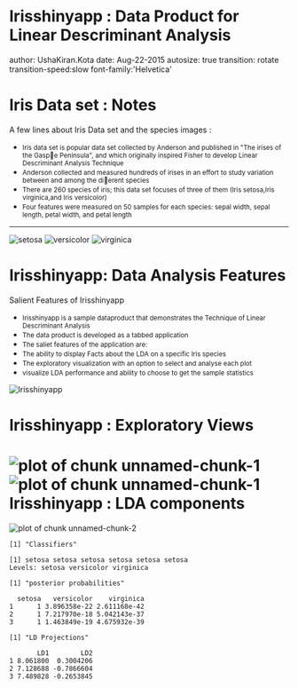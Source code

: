 <style>
.reveal h3 { 
  font-size: 40px;
  color: black;
}
.reveal .slides section .slideContent h2 {
   font-size: 20px;
   font-weight: bold;
   color: green;
}
.reveal ul, 
.reveal ol {
    font-size: 20px;
    color: blue;
    list-style-type: circle;
}

.reveal h1 { 
  font-size: 0.9em; 
}

.reveal h1,
.reveal h2,
.reveal h3,
.reveal h4,
.reveal h5,
.reveal h6 { 
   margin-bottom: .3em;    
}
.reveal small {
	font-size: 0.85em;
}
.reveal section img {
   border: none;
   height:50px; 
   width:50px;
}
.reveal pre code {
  display: block; padding: 0.5em;
  font-size: 0.9em;
  line-height: 1.0em;
  background-color: white;
  overflow: visible;
  max-height: none;
  word-wrap: normal;
}
.reveal code {
  overflow: visible;
  max-height: none;
}

.reveal code.r {
  background-color: #F8F8F8;
}
</style>
Irisshinyapp : Data Product for Linear Descriminant Analysis
========================================================
author: UshaKiran.Kota
date: Aug-22-2015
autosize: true
transition: rotate
transition-speed:slow
font-family:'Helvetica'

Iris Data set : Notes
========================================================

<style>
.reveal ul, 
.reveal ol {
    font-size: 20px;
    color: blue;
    list-style-type: square;
}


</style>
A few lines about Iris Data set and the species images :

- <small>Iris data set is popular data set collected by Anderson and published in "The irises of the Gaspe Peninsula", and which originally inspired Fisher to develop Linear Descriminant Analysis Technique</small>
- <small>Anderson collected and measured hundreds of irises in an
effort to study variation between and among the dierent
species</small>
- <small>There are 260 species of iris; this data set focuses of three of them (Iris setosa,Iris virginica,and Iris versicolor)</small>
- <small>Four features were measured on 50 samples for each species:
sepal width, sepal length, petal width, and petal length</small>

***
<style>
.reveal section img {
   border: none;
   height:50px; 
   width:50px;
}
</style>

![setosa ](images/Iris-setosa-10_1.jpg)
![versicolor ](images/Iris-versicolor-21_1.jpg)
![virginica ](images/Iris-virginica-3_1.jpg)

Irisshinyapp: Data Analysis Features
========================================================
<style>
.reveal ul, 
.reveal ol {
    font-size: 20px;
    color: blue;
    list-style-type: square;
}

.reveal section img {
   border: none;
   height:400px; 
   width:600px;
}
</style>
Salient Features of Irisshinyapp 

- <small>Irisshinyapp is a sample dataproduct that demonstrates the Technique of Linear Descriminant Analysis</small>
- <small>The data product is developed as a tabbed application </small>
- <small>The saliet features of the application are:</small>
- <small>The ability to display Facts about the LDA on a specific Iris species</small>
- <small>The exploratory visualization with an option to select and analyse each plot</small>
- <small>visualize LDA performance and ability to choose to get the sample statistics</small>


![Irisshinyapp ](images/Irisshnyapp.jpg)



Irisshinyapp : Exploratory Views
========================================================

![plot of chunk unnamed-chunk-1](Iris-LDA-Pres-figure/unnamed-chunk-1-1.png) ![plot of chunk unnamed-chunk-1](Iris-LDA-Pres-figure/unnamed-chunk-1-2.png) 
Irisshinyapp : LDA components
========================================================
![plot of chunk unnamed-chunk-2](Iris-LDA-Pres-figure/unnamed-chunk-2-1.png) 

```
[1] "Classifiers"
```

```
[1] setosa setosa setosa setosa setosa setosa
Levels: setosa versicolor virginica
```

```
[1] "posterior probabilities"
```

```
  setosa   versicolor    virginica
1      1 3.896358e-22 2.611168e-42
2      1 7.217970e-18 5.042143e-37
3      1 1.463849e-19 4.675932e-39
```

```
[1] "LD Projections"
```

```
       LD1        LD2
1 8.061800  0.3004206
2 7.128688 -0.7866604
3 7.489828 -0.2653845
```
